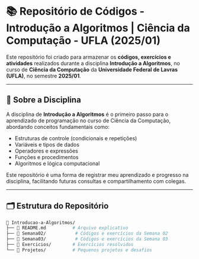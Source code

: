 # 📚 Repositório de Códigos - Introdução a Algoritmos | Ciência da Computação - UFLA (2025/01)

Este repositório foi criado para armazenar os **códigos, exercícios e atividades** realizados durante a disciplina **Introdução a Algoritmos**, no curso de **Ciência da Computação** da **Universidade Federal de Lavras (UFLA)**, no semestre **2025/01**.

---

## 🏫 Sobre a Disciplina

A disciplina de **Introdução a Algoritmos** é o primeiro passo para o aprendizado de programação no curso de Ciência da Computação, abordando conceitos fundamentais como:

- Estruturas de controle (condicionais e repetições)
- Variáveis e tipos de dados
- Operadores e expressões
- Funções e procedimentos
- Algoritmos e lógica computacional

Este repositório é uma forma de registrar meu aprendizado e progresso na disciplina, facilitando futuras consultas e compartilhamento com colegas.

---

## 🗂️ Estrutura do Repositório

```bash
📂 Introducao-a-Algoritmos/
├── 📄 README.md          # Arquivo explicativo
├── 📂 Semana02/           # Códigos e exercícios da Semana 02
├── 📂 Semana03/           # Códigos e exercícios da Semana 03
├── 📂 Exercicios/        # Exercícios resolvidos
└── 📂 Projetos/          # Pequenos projetos e desafios
